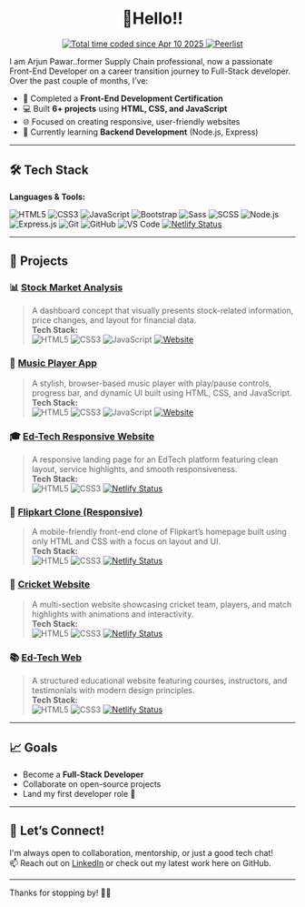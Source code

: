 <h1 align="center">👋Hello!!</h1>

<p align="center">
  <a href="https://wakatime.com/@fe7ad31b-2d6c-4927-bd2d-5484d48c3e7a">
    <img src="https://wakatime.com/badge/user/fe7ad31b-2d6c-4927-bd2d-5484d48c3e7a.svg" alt="Total time coded since Apr 10 2025" />
  </a>
  <a href="https://peerlist.io/arjunpawar">
    <img src="https://github-readme-badge.peerlist.io/api/arjunpawar" alt="Peerlist" />
  </a>
</p>


I am Arjun Pawar..former Supply Chain professional, now a passionate Front-End Developer on a career transition journey to Full-Stack developer.
Over the past couple of months, I’ve:

- 🚀 Completed a **Front-End Development Certification**
- 💻 Built **6+ projects** using **HTML, CSS, and JavaScript**
- 🌐 Focused on creating responsive, user-friendly websites
- 🔧 Currently learning **Backend Development** (Node.js, Express)

---

## 🛠️ Tech Stack

**Languages & Tools:**  

![HTML5](https://img.shields.io/badge/HTML5-E34F26?style=for-the-badge&logo=html5&logoColor=white)
![CSS3](https://img.shields.io/badge/CSS3-1572B6?style=for-the-badge&logo=css3&logoColor=white)
![JavaScript](https://img.shields.io/badge/JavaScript-F7DF1E?style=for-the-badge&logo=javascript&logoColor=black)
![Bootstrap](https://img.shields.io/badge/Bootstrap-563D7C?style=for-the-badge&logo=bootstrap&logoColor=white)
![Sass](https://img.shields.io/badge/Sass-CC6699?style=for-the-badge&logo=sass&logoColor=white)
![SCSS](https://img.shields.io/badge/SCSS-CC6699?style=for-the-badge&logo=sass&logoColor=white)
![Node.js](https://img.shields.io/badge/Node.js-339933?style=for-the-badge&logo=node.js&logoColor=white)
![Express.js](https://img.shields.io/badge/Express.js-000000?style=for-the-badge&logo=express&logoColor=white)
![Git](https://img.shields.io/badge/Git-F05032?style=for-the-badge&logo=git&logoColor=white)
![GitHub](https://img.shields.io/badge/GitHub-181717?style=for-the-badge&logo=github&logoColor=white)
![VS Code](https://img.shields.io/badge/VS_Code-007ACC?style=for-the-badge&logo=visual-studio-code&logoColor=white)
[![Netlify Status](https://img.shields.io/badge/Live--on--Netlify-✔️-green?style=flat&logo=netlify)](https://weather-now-app.netlify.app)


---


## 🧩 Projects

### 📊 [Stock Market Analysis](https://github.com/Arjun-WebDeveloper/Stock-Market-Analysis)  
> A dashboard concept that visually presents stock-related information, price changes, and layout for financial data.  
**Tech Stack:**  
![HTML5](https://img.shields.io/badge/HTML5-E34F26?style=flat-square&logo=html5&logoColor=white)
![CSS3](https://img.shields.io/badge/CSS3-1572B6?style=flat-square&logo=css3&logoColor=white)
![JavaScript](https://img.shields.io/badge/JavaScript-F7DF1E?style=flat-square&logo=javascript&logoColor=black)
[![Website](https://img.shields.io/website?up_color=green&up_message=Live&url=https%3A%2F%2Farjun-webdeveloper.github.io%2FStock-Market-Analysis)](https://arjun-webdeveloper.github.io/Stock-Market-Analysis/)

### 🎵 [Music Player App](https://github.com/Arjun-WebDeveloper/Music-Player-App)  
> A stylish, browser-based music player with play/pause controls, progress bar, and dynamic UI built using HTML, CSS, and JavaScript.  
**Tech Stack:**  
![HTML5](https://img.shields.io/badge/HTML5-E34F26?style=flat-square&logo=html5&logoColor=white)
![CSS3](https://img.shields.io/badge/CSS3-1572B6?style=flat-square&logo=css3&logoColor=white)
![JavaScript](https://img.shields.io/badge/JavaScript-F7DF1E?style=flat-square&logo=javascript&logoColor=black)
[![Website](https://img.shields.io/website?up_color=green&up_message=Live&url=https%3A%2F%2Farjun-webdeveloper.github.io%2FMusic-Player-App)](https://arjun-webdeveloper.github.io/Music-Player-App/)

### 🎓 [Ed-Tech Responsive Website](https://github.com/Arjun-WebDeveloper/Ed-Tech-responsive)  
> A responsive landing page for an EdTech platform featuring clean layout, service highlights, and smooth responsiveness.  
**Tech Stack:**  
![HTML5](https://img.shields.io/badge/HTML5-E34F26?style=flat-square&logo=html5&logoColor=white)
![CSS3](https://img.shields.io/badge/CSS3-1572B6?style=flat-square&logo=css3&logoColor=white)
[![Netlify Status](https://api.netlify.com/api/v1/badges/d86d9e7b-167b-46f3-a1a4-4bc133648397/deploy-status)](https://app.netlify.com/sites/ed-tech-responsive-web/deploys)


### 🛒 [Flipkart Clone (Responsive)](https://github.com/Arjun-WebDeveloper/Responsive-Flipkart-Clone)  
> A mobile-friendly front-end clone of Flipkart’s homepage built using only HTML and CSS with a focus on layout and UI.  
**Tech Stack:**  
![HTML5](https://img.shields.io/badge/HTML5-E34F26?style=flat-square&logo=html5&logoColor=white)
![CSS3](https://img.shields.io/badge/CSS3-1572B6?style=flat-square&logo=css3&logoColor=white)
[![Netlify Status](https://api.netlify.com/api/v1/badges/eff961ee-4080-4eff-ab88-48c0e4c257d5/deploy-status)](https://app.netlify.com/sites/flipcart-clon/deploys)

### 🏏 [Cricket Website](https://github.com/Arjun-WebDeveloper/Cricket-Website)  
> A multi-section website showcasing cricket team, players, and match highlights with animations and interactivity.  
**Tech Stack:**  
![HTML5](https://img.shields.io/badge/HTML5-E34F26?style=flat-square&logo=html5&logoColor=white)
![CSS3](https://img.shields.io/badge/CSS3-1572B6?style=flat-square&logo=css3&logoColor=white)
[![Netlify Status](https://api.netlify.com/api/v1/badges/e26ead8d-cce4-4fc1-b101-1756d05a103c/deploy-status)](https://app.netlify.com/sites/cricket-web/deploys)

### 📚 [Ed-Tech Web](https://github.com/Arjun-WebDeveloper/Ed-Tech-Web)  
> A structured educational website featuring courses, instructors, and testimonials with modern design principles.  
**Tech Stack:**  
![HTML5](https://img.shields.io/badge/HTML5-E34F26?style=flat-square&logo=html5&logoColor=white)
![CSS3](https://img.shields.io/badge/CSS3-1572B6?style=flat-square&logo=css3&logoColor=white)
[![Netlify Status](https://api.netlify.com/api/v1/badges/c16bbd6d-f7a2-4e7f-ac55-d7383740467b/deploy-status)](https://app.netlify.com/sites/ed-tch/deploys)

---

## 📈 Goals

- Become a **Full-Stack Developer**
- Collaborate on open-source projects
- Land my first developer role 🚀

---

## 🤝 Let’s Connect!

I'm always open to collaboration, mentorship, or just a good tech chat!  
📫 Reach out on [LinkedIn](https://www.linkedin.com/in/arjunpawarwebdeveloper) or check out my latest work here on GitHub.

---

Thanks for stopping by! 👨‍💻
